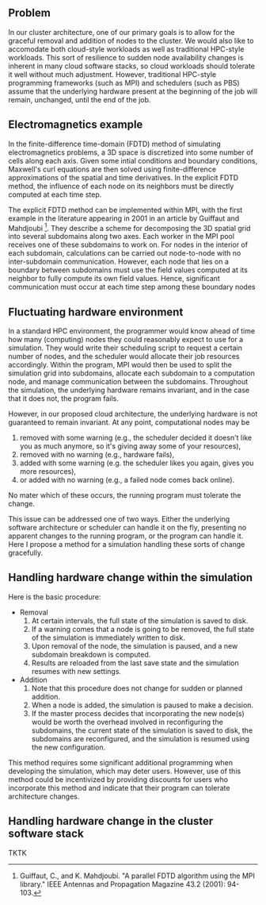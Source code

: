 ## Problem ##
In our cluster architecture, one of our primary goals is to allow for the graceful removal and addition of nodes to the cluster. We would also like to accomodate both cloud-style workloads as well as traditional HPC-style workloads. This sort of resilience to sudden node availability changes is inherent in many cloud software stacks, so cloud workloads should tolerate it well without much adjustment. However, traditional HPC-style programming frameworks (such as MPI)  and schedulers (such as PBS) assume that the underlying hardware present at the beginning of the job will remain, unchanged, until the end of the job.

## Electromagnetics example ##
In the finite-difference time-domain (FDTD) method of simulating electromagnetics problems, a 3D space is discretized into some number of cells along each axis. Given some intial conditions and boundary conditions, Maxwell's curl equations are then solved using finite-difference approximations of the spatial and time derivatives. In the explicit FDTD method, the influence of each node on its neighbors must be directly computed at each time step.

The explicit FDTD method can be implemented within MPI, with the first example in the literature appearing in 2001 in an article by Guiffaut and Mahdjoubi [^ref1]. They describe a scheme for decomposing the 3D spatial grid into several subdomains along two axes. Each worker in the MPI pool receives one of these subdomains to work on. For nodes in the interior of each subdomain, calculations can be carried out node-to-node with no inter-subdomain communication. However, each node that lies on a boundary between subdomains must use the field values computed at its neighbor to fully compute its own field values. Hence, significant communication must occur at each time step among these boundary nodes

[^ref1]: Guiffaut, C., and K. Mahdjoubi. "A parallel FDTD algorithm using the MPI library." IEEE Antennas and Propagation Magazine 43.2 (2001): 94-103.

## Fluctuating hardware environment ##
In a standard HPC environment, the programmer would know ahead of time how many (computing) nodes they could reasonably expect to use for a simulation. They would write their scheduling script to request a certain number of nodes, and the scheduler would allocate their job resources accordingly. Within the program, MPI would then be used to split the simulation grid into subdomains, allocate each subdomain to a computation node, and manage communication between the subdomains. Throughout the simulation, the underlying hardware remains invariant, and in the case that it does not, the program fails.

However, in our proposed cloud architecture, the underlying hardware is not guaranteed to remain invariant.
At any point, computational nodes may be

1. removed with some warning (e.g., the scheduler decided it doesn't like you as much anymore, so it's giving away some of your resources), 
2. removed with no warning (e.g., hardware fails),
3. added with some warning (e.g. the scheduler likes you again, gives you more resources),
4. or added with no warning (e.g., a failed node comes back online).

No mater which of these occurs, the running program must tolerate the change.

This issue can be addressed one of two ways. Either the underlying software architecture or scheduler can handle it on the fly, presenting no apparent changes to the running program, or the program can handle it. Here I propose a method for a simulation handling these sorts of change gracefully.

## Handling hardware change within the simulation ##
Here is the basic procedure:

* Removal
    1. At certain intervals, the full state of the simulation is saved to disk.
    2. If a warning comes that a node is going to be removed, the full state of the simulation is immediately written to disk.
    3. Upon removal of the node, the simulation is paused, and a new subdomain breakdown is computed.
    4. Results are reloaded from the last save state and the simulation resumes with new settings.
* Addition
    1. Note that this procedure does not change for sudden or planned addition.
    2. When a node is added, the simulation is paused to make a decision.
    3. If the master process decides that incorporating the new node(s) would be worth the overhead involved in reconfiguring the subdomains, the current state of the simulation is saved to disk, the subdomains are reconfigured, and the simulation is resumed using the new configuration.

This method requires some significant additional programming when developing the simulation, which may deter users. However, use of this method could be incentivized by providing discounts for users who incorporate this method and indicate that their program can tolerate architecture changes.

## Handling hardware change in the cluster software stack ##
TKTK